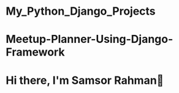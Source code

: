 # My_Python_Django_Projects


# Meetup-Planner-Using-Django-Framework

  <h1 color=#F7CC18FF> Hi there, I'm Samsor Rahman👋<a href="#"></h1>
  


